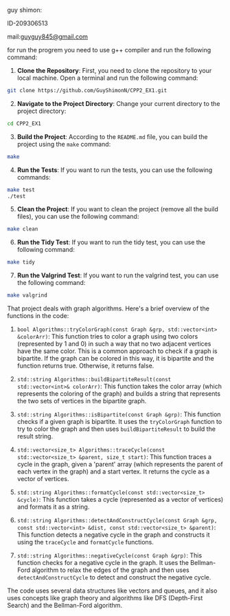 guy shimon:

ID-209306513

mail:guyguy845@gmail.com

for run the progrem you need to use g++ compiler and run the following command:

1. **Clone the Repository**: First, you need to clone the repository to your local machine. Open a terminal and run the following command:

```bash
git clone https://github.com/GuyShimonN/CPP2_EX1.git
```

2. **Navigate to the Project Directory**: Change your current directory to the project directory:

```bash
cd CPP2_EX1
```

3. **Build the Project**: According to the `README.md` file, you can build the project using the `make` command:

```bash
make
```

4. **Run the Tests**: If you want to run the tests, you can use the following commands:

```bash
make test
./test
```

5. **Clean the Project**: If you want to clean the project (remove all the build files), you can use the following command:

```bash
make clean
```

6. **Run the Tidy Test**: If you want to run the tidy test, you can use the following command:

```bash
make tidy
```

7. **Run the Valgrind Test**: If you want to run the valgrind test, you can use the following command:

```bash
make valgrind
```

That project deals with graph algorithms. Here's a brief overview of the functions in the code:

1. `bool Algorithms::tryColorGraph(const Graph &grp, std::vector<int> &colorArr)`: This function tries to color a graph using two colors (represented by 1 and 0) in such a way that no two adjacent vertices have the same color. This is a common approach to check if a graph is bipartite. If the graph can be colored in this way, it is bipartite and the function returns true. Otherwise, it returns false.

2. `std::string Algorithms::buildBipartiteResult(const std::vector<int>& colorArr)`: This function takes the color array (which represents the coloring of the graph) and builds a string that represents the two sets of vertices in the bipartite graph.

3. `std::string Algorithms::isBipartite(const Graph &grp)`: This function checks if a given graph is bipartite. It uses the `tryColorGraph` function to try to color the graph and then uses `buildBipartiteResult` to build the result string.

4. `std::vector<size_t> Algorithms::traceCycle(const std::vector<size_t> &parent, size_t start)`: This function traces a cycle in the graph, given a 'parent' array (which represents the parent of each vertex in the graph) and a start vertex. It returns the cycle as a vector of vertices.

5. `std::string Algorithms::formatCycle(const std::vector<size_t> &cycle)`: This function takes a cycle (represented as a vector of vertices) and formats it as a string.

6. `std::string Algorithms::detectAndConstructCycle(const Graph &grp, const std::vector<int> &dist, const std::vector<size_t> &parent)`: This function detects a negative cycle in the graph and constructs it using the `traceCycle` and `formatCycle` functions.

7. `std::string Algorithms::negativeCycle(const Graph &grp)`: This function checks for a negative cycle in the graph. It uses the Bellman-Ford algorithm to relax the edges of the graph and then uses `detectAndConstructCycle` to detect and construct the negative cycle.

The code uses several data structures like vectors and queues, and it also uses concepts like graph theory and algorithms like DFS (Depth-First Search) and the Bellman-Ford algorithm.